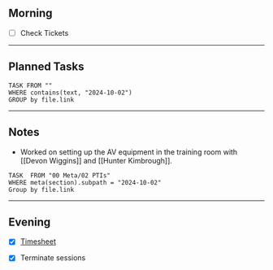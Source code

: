 ## Morning
- [ ] Check Tickets

---
## Planned Tasks
~~~dataview
TASK FROM ""
WHERE contains(text, "2024-10-02")
GROUP by file.link
~~~
---
## Notes
- Worked on setting up the AV equipment in the training room with [[Devon Wiggins]] and [[Hunter Kimbrough]].

~~~dataview
TASK  FROM "00 Meta/02 PTIs"
WHERE meta(section).subpath = "2024-10-02"
Group by file.link
~~~
---
## Evening
- [x] [Timesheet]()
- [x] Terminate sessions

